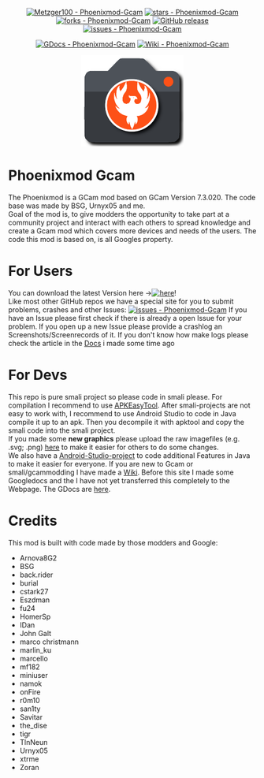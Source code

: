 <div align="center">

[![Metzger100 - Phoenixmod-Gcam](https://img.shields.io/static/v1?label=Metzger100&message=Phoenixmod-Gcam&color=blue&logo=github)](https://github.com/Metzger100/Phoenixmod-Gcam)
[![stars - Phoenixmod-Gcam](https://img.shields.io/github/stars/Metzger100/Phoenixmod-Gcam?style=social)](https://github.com/metzger100/Phoenixmod-Gcam/stargazers)
[![forks - Phoenixmod-Gcam](https://img.shields.io/github/forks/Metzger100/Phoenixmod-Gcam?style=social)](https://github.com/metzger100/Phoenixmod-Gcam/network/members)
[![GitHub release](https://img.shields.io/github/downloads/metzger100/phoenixmod-gcam/latest/total)](https://github.com/Metzger100/Phoenixmod-Gcam/releases/)
[![issues - Phoenixmod-Gcam](https://img.shields.io/github/issues/metzger100/Phoenixmod-Gcam)](https://github.com/Metzger100/Phoenixmod-Gcam/issues)

[![GDocs - Phoenixmod-Gcam](https://img.shields.io/badge/GDocs-Phoenixmod--Gcam-orange)](https://docs.google.com/document/d/1E55pLmJXadr-eJ_C_5m84x3mT7XspnzRQn6FENZ1H0k)
[![Wiki - Phoenixmod-Gcam](https://img.shields.io/badge/Wiki-Phoenixmod--Gcam-orange)](https://github.com/metzger100/Phoenixmod-Gcam/wiki)

<img src="https://github.com/metzger100/Phoenixmod-Gcam-Data/blob/main/wiki-images/Phoenixmodsmall.png" width="208" height="185">
<div align="left">

# Phoenixmod Gcam

  The Phoenixmod is a GCam mod based on GCam Version 7.3.020. The code base was made by BSG, Urnyx05 and me.\
  Goal of the mod is, to give modders the opportunity to take part at a community project and interact with each others to spread knowledge and 
  create a Gcam mod which covers more devices and needs of the users. The code this mod is based on, is all Googles property.

# For Users

  You can download the latest Version here ->[![here](https://img.shields.io/github/v/release/metzger100/Phoenixmod-Gcam)](https://github.com/Metzger100/Phoenixmod-Gcam/releases/)!\
  Like most other GitHub repos we have a special site for you to submit problems, crashes and other Issues:
  [![issues - Phoenixmod-Gcam](https://img.shields.io/github/issues/metzger100/Phoenixmod-Gcam)](https://github.com/Metzger100/Phoenixmod-Gcam/issues)
  If you have an Issue please first check if there is already a open Issue for your problem.
  If you open up a new Issue please provide a crashlog an Screenshots/Screenrecords of it. If you don't know how make logs please check the article in the [Docs](https://docs.google.com/document/d/1E55pLmJXadr-eJ_C_5m84x3mT7XspnzRQn6FENZ1H0k/edit#bookmark=id.502ou73v2xfq) i made some time ago
  

# For Devs
  
  This repo is pure smali project so please code in smali please. For compilation I recommend to use [APKEasyTool](https://forum.xda-developers.com/t/tool-windows-apk-easy-tool-v1-59-2-2021-04-03.3333960/). 
  After smali-projects are not easy to work with, I recommend to use Android Studio to code in Java compile it up to an apk. Then you decompile it with apktool and copy the smali code into the smali project.\
  If you made some **new graphics** please upload the raw imagefiles (e.g. .svg; .png) [here](https://github.com/metzger100/Phoenixmod-Gcam-Data) to make it easier for others to do some changes.\
  We also have a [Android-Studio-project](https://github.com/metzger100/Phoenixmod-Gcam-Dummy) to code additional Features in Java to make it easier for everyone.
  If you are new to Gcam or smali/gcammodding I have made a [Wiki](https://github.com/metzger100/Phoenixmod-Gcam/wiki). Before this site I made some Googledocs and the I have not yet transferred this completely to the Webpage.
  The GDocs are [here](https://docs.google.com/document/d/1E55pLmJXadr-eJ_C_5m84x3mT7XspnzRQn6FENZ1H0k/).
  
# Credits

  This mod is built with code made by those modders and Google:
  * Arnova8G2
  * BSG
  * back.rider
  * burial
  * cstark27
  * Eszdman
  * fu24
  * HomerSp
  * IDan
  * John Galt
  * marco christmann
  * marlin_ku
  * marcello
  * mf182
  * miniuser
  * namok
  * onFire
  * r0m10
  * san1ty
  * Savitar
  * the_dise
  * tigr
  * TlnNeun
  * Urnyx05
  * xtrme
  * Zoran
